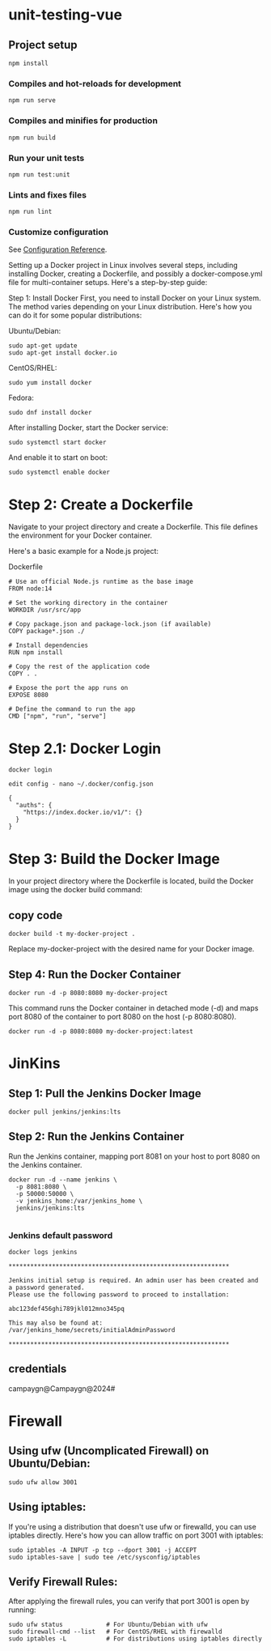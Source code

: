 # unit-testing-vue

## Project setup
```
npm install
```

### Compiles and hot-reloads for development
```
npm run serve
```

### Compiles and minifies for production
```
npm run build
```

### Run your unit tests
```
npm run test:unit
```

### Lints and fixes files
```
npm run lint
```

### Customize configuration
See [Configuration Reference](https://cli.vuejs.org/config/).



Setting up a Docker project in Linux involves several steps, including installing Docker, creating a Dockerfile, and possibly a docker-compose.yml file for multi-container setups. Here's a step-by-step guide:

Step 1: Install Docker
First, you need to install Docker on your Linux system. The method varies depending on your Linux distribution. Here's how you can do it for some popular distributions:

Ubuntu/Debian:
```
sudo apt-get update
sudo apt-get install docker.io

```
CentOS/RHEL:
```
sudo yum install docker

```
Fedora:
```
sudo dnf install docker

```

After installing Docker, start the Docker service:

```
sudo systemctl start docker

```
And enable it to start on boot:

```
sudo systemctl enable docker

```

# Step 2: Create a Dockerfile
Navigate to your project directory and create a Dockerfile. This file defines the environment for your Docker container.

Here's a basic example for a Node.js project:

Dockerfile
```
# Use an official Node.js runtime as the base image
FROM node:14

# Set the working directory in the container
WORKDIR /usr/src/app

# Copy package.json and package-lock.json (if available)
COPY package*.json ./

# Install dependencies
RUN npm install

# Copy the rest of the application code
COPY . .

# Expose the port the app runs on
EXPOSE 8080

# Define the command to run the app
CMD ["npm", "run", "serve"]
```
# Step 2.1: Docker Login

```
docker login 

edit config - nano ~/.docker/config.json

{
  "auths": {
    "https://index.docker.io/v1/": {}
  }
}
```

# Step 3: Build the Docker Image
In your project directory where the Dockerfile is located, build the Docker image using the docker build command:

## copy code
```
docker build -t my-docker-project .

```
Replace my-docker-project with the desired name for your Docker image.

## Step 4: Run the Docker Container

```
docker run -d -p 8080:8080 my-docker-project

```
This command runs the Docker container in detached mode (-d) and maps port 8080 of the container to port 8080 on the host (-p 8080:8080).

```
docker run -d -p 8080:8080 my-docker-project:latest

```

# JinKins

## Step 1: Pull the Jenkins Docker Image
```
docker pull jenkins/jenkins:lts

```

## Step 2: Run the Jenkins Container

Run the Jenkins container, mapping port 8081 on your host to port 8080 on the Jenkins container.
```
docker run -d --name jenkins \
  -p 8081:8080 \
  -p 50000:50000 \
  -v jenkins_home:/var/jenkins_home \
  jenkins/jenkins:lts
  
```

### Jenkins default password
```
docker logs jenkins

*************************************************************

Jenkins initial setup is required. An admin user has been created and a password generated.
Please use the following password to proceed to installation:

abc123def456ghi789jkl012mno345pq

This may also be found at: /var/jenkins_home/secrets/initialAdminPassword

*************************************************************
```

## credentials
campaygn@Campaygn@2024#



# Firewall

## Using ufw (Uncomplicated Firewall) on Ubuntu/Debian:
```
sudo ufw allow 3001

```

## Using iptables:
If you're using a distribution that doesn't use ufw or firewalld, you can use iptables directly. Here's how you can allow traffic on port 3001 with iptables:
```
sudo iptables -A INPUT -p tcp --dport 3001 -j ACCEPT
sudo iptables-save | sudo tee /etc/sysconfig/iptables

```


## Verify Firewall Rules:
After applying the firewall rules, you can verify that port 3001 is open by running:

```
sudo ufw status            # For Ubuntu/Debian with ufw
sudo firewall-cmd --list   # For CentOS/RHEL with firewalld
sudo iptables -L           # For distributions using iptables directly

```